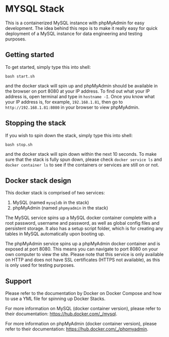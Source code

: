 # MYSQL Stack

This is a containerized MySQL instance with phpMyAdmin for easy development. The idea behind this repo is to make it really easy for quick deployment of a MySQL instance for data engineering and testing purposes. 

## Getting started

To get started, simply type this into shell:
```shell
bash start.sh
```
and the docker stack will spin up and phpMyAdmin should be available in the browser on port 8080 at your IP address. To find out what your IP address is, open terminal and type in `hostname -I`. Once you know what your IP address is, for example, `192.168.1.81`, then go to `http://192.168.1.81:8080` in your browser to view phpMyAdmin.


## Stopping the stack

If you wish to spin down the stack, simply type this into shell:
```shell
bash stop.sh
```
and the docker stack will spin down within the next 10 seconds. To make sure that the stack is fully spun down, please check `docker service ls` and `docker container ls` to see if the containers or services are still on or not.


## Docker stack design

This docker stack is comprised of two services:
1. MySQL (named `mysqldb` in the stack)
2. phpMyAdmin (named `phpmyadmin` in the stack)

The MySQL service spins up a MySQL docker container complete with a root password, username and password, as well as global config files and persistent storage. It also has a setup script folder, which is for creating any tables in MySQL automatically upon booting up.

The phpMyAdmin service spins up a phpMyAdmin docker container and is exposed at port 8080. This means you can navigate to port 8080 on your own computer to view the site. Please note that this service is only available on HTTP and does not have SSL certificates (HTTPS not available), as this is only used for testing purposes.


## Support 

Please refer to the documentation by Docker on Docker Compose and how to use a YML file for spinning up Docker Stacks. 

For more information on MySQL (docker container version), please refer to their documentation: https://hub.docker.com/_/mysql.

For more information on phpMyAdmin (docker container version), please refer to their documentation: https://hub.docker.com/_/phpmyadmin.





